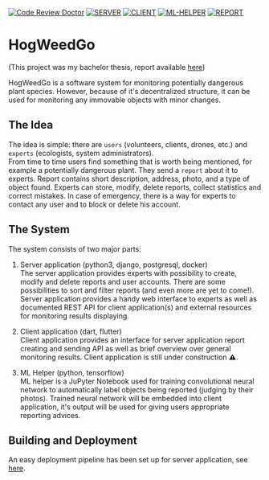 [![Code Review Doctor](https://codereview.doctor/pseusys/HogWeedGo/main.svg)](https://codereview.doctor/pseusys/HogWeedGo)
[![SERVER](https://github.com/pseusys/HogWeedGo/actions/workflows/server.yml/badge.svg)](https://github.com/pseusys/HogWeedGo/actions/workflows/server.yml)
[![CLIENT](https://github.com/pseusys/HogWeedGo/actions/workflows/client.yml/badge.svg)](https://github.com/pseusys/HogWeedGo/actions/workflows/client.yml)
[![ML-HELPER](https://github.com/pseusys/HogWeedGo/actions/workflows/ml-helper.yml/badge.svg)](https://github.com/pseusys/HogWeedGo/actions/workflows/ml-helper.yml)
[![REPORT](https://github.com/pseusys/HogWeedGo/actions/workflows/report.yml/badge.svg)](https://github.com/pseusys/HogWeedGo/actions/workflows/report.yml)

# HogWeedGo

(This project was my bachelor thesis, report available [here](https://github.com/pseusys/HogWeedGo/releases/download/v0.0.1-report/report.pdf))

HogWeedGo is a software system for monitoring potentially dangerous plant species.
However, because of it's decentralized structure, it can be used for monitoring any immovable objects with minor changes.

## The Idea
The idea is simple: there are `users` (volunteers, clients, drones, etc.) and `experts` (ecologists, system administrators).  
From time to time users find something that is worth being mentioned, for example a potentially dangerous plant. They send a `report` about it to experts.
Report contains short description, address, photo, and a type of object found.
Experts can store, modify, delete reports, collect statistics and correct mistakes.
In case of emergency, there is a way for experts to contact any user and to block or delete his account.

## The System
The system consists of two major parts:
1. Server application (python3, django, postgresql, docker)  
The server application provides experts with possibility to create, modify and delete reports and user accounts.
There are some possibilities to sort and filter reports (and even more are yet to come!).
Server application provides a handy web interface to experts as well as documented REST API for client application(s) and external resources for monitoring results displaying.

2. Client application (dart, flutter)  
Client application provides an interface for server application report creating and sending API as well as brief overview over general monitoring results.
Client application is still under construction ⚠️.

3. ML Helper (python, tensorflow)  
ML helper is a JuPyter Notebook used for training convolutional neural network to automatically label objects being reported (judging by their photos).
Trained neural network will be embedded into client application, it's output will be used for giving users appropriate reporting advices.

## Building and Deployment
An easy deployment pipeline has been set up for server application, see [here](https://github.com/pseusys/HogWeedGo/tree/main/server#launch-server-locally).
